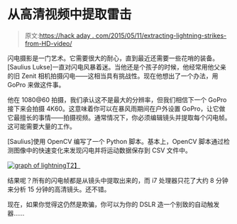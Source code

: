# 从高清视频中提取雷击

> 原文:[https://hack aday . com/2015/05/11/extracting-lightning-strikes-from-HD-video/](https://hackaday.com/2015/05/11/extracting-lightning-strikes-from-hd-video/)

闪电摄影是一门艺术。它需要很大的耐心，直到最近还需要一些花哨的装备。[Saulius Lukse]一直对闪电风暴着迷。当他还是个孩子的时候，他经常用他父亲的旧 Zenit 相机拍摄闪电——这相当具有挑战性。现在他想出了一个办法，用 GoPro 来做这件事。

他在 1080@60 拍摄，我们承认这不是最大的分辨率，但我们相信下一个 GoPro 接下来会拍摄 4K60。这意味着你可以在暴风雨期间在户外设置 GoPro，让它做它最擅长的事情——拍摄视频。通常情况下，你必须编辑镜头并提取每个闪电帧。这可能需要大量的工作。

[Saulius]使用 OpenCV 编写了一个 Python 脚本。基本上，OpenCV 脚本通过检测图像中的快速变化来发现闪电并将运动数据保存到 CSV 文件中。

[![graph of lightning](../Images/3ce2552f1a8ad704d43d646e71e9ada2.png)T2】](https://hackaday.com/wp-content/uploads/2015/05/untitled-400x187.png)

结果呢？所有的闪电帧都是从镜头中提取出来的，而 i7 处理器只花了大约 8 分钟来分析 15 分钟的高清镜头。还不错。

现在，如果你觉得这仍然是欺骗，你可以为你的 DSLR 造一个别致的自动触发器……